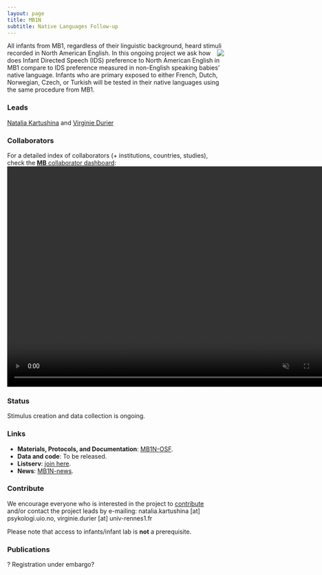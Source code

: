 ```yaml
---
layout: page
title: MB1N
subtitle: Native Languages Follow-up
---
```


<!--
To-do:
- replace image placeholders.
- add collaborators map.
-->

All infants from MB1, regardless of their linguistic background, heard stimuli recorded in North American English. <img style="float: right;" src="/assets/img/placeholder.png"> In this ongoing project we ask how does Infant Directed Speech (IDS) preference to North American English in MB1 compare to IDS preference measured in non-English speaking babies’ native language. Infants who are primary exposed to either French, Dutch, Norwegian, Czech, or Turkish will be tested in their native languages using the same procedure from MB1.

### Leads
[Natalia Kartushina](https://www.sv.uio.no/psi/english/people/aca/natalkar/) and [Virginie Durier](https://ethos.univ-rennes1.fr/interlocuteurs/virginie-durier)

### Collaborators
For a detailed index of collaborators (+ institutions, countries, studies), check the [**MB** collaborator dashboard](https://manybabies.shinyapps.io/shiny_mb_map/): <video muted autoplay="autoplay" loop="loop" width="768" height="512">
    <source src="/assets/img/dashboard_studies.mp4" type="video/mp4">  
    </video>

<!-- Flourish
<div class="flourish-embed flourish-map" data-src="visualisation/2520226" data-url="https://flo.uri.sh/visualisation/2520226/embed"><script src="https://public.flourish.studio/resources/embed.js"></script></div>
-->

### Status
Stimulus creation and data collection is ongoing.

### Links
* **Materials, Protocols, and Documentation**: [MB1N-OSF](https://osf.io/9j87t/).
* **Data and code**: To be released.
* **Listserv**: [join here](https://mailman.stanford.edu/mailman/listinfo/manybabies1).
* **News**: [MB1N-news]({{site.baseurl}}/tags/#MB1N).

### Contribute
We encourage everyone who is interested in the project to [contribute]({{site.baseurl}}/get_involved/) and/or contact the project leads by e-mailing: natalia.kartushina [at] psykologi.uio.no, virginie.durier [at] univ-rennes1.fr

Please note that access to infants/infant lab is **not** a prerequisite.  

### Publications
?
Registration under embargo?

<!-- Registration under embargo on OSF - Should be included?

ManyBabies1 Languages Follow-up Study
Soderstrom, M., Junge, C., Kartushina, N., Soley, G., Mayor, J., Durier, V., Barbu, S., Oceláková, Z., Chladkova, K., Smolík, F. (2019, December 19). [Preference for Infant-Directed Speech Across Languages in North American 6-9-month-old infants](https://osf.io/gwdc9/)

**News release**: See also the news releases by
-->
